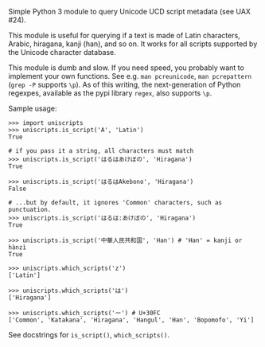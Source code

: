 Simple Python 3 module to query Unicode UCD script metadata (see UAX #24).

This module is useful for querying if a text is made of Latin characters,
Arabic, hiragana, kanji (han), and so on.  It works for all scripts supported
by the Unicode character database.

This module is dumb and slow.  If you need speed, you probably want to
implement your own functions.  See e.g. `man pcreunicode`, `man pcrepattern`
(`grep -P` supports `\p`).  As of this writing, the next-generation of Python
regexpes, available as the pypi library `regex`, also supports `\p`.

Sample usage:

    >>> import uniscripts
    >>> uniscripts.is_script('A', 'Latin')
    True

    # if you pass it a string, all characters must match
    >>> uniscripts.is_script('はるはあけぼの', 'Hiragana')
    True

    >>> uniscripts.is_script('はるはAkebono', 'Hiragana')
    False

    # ...but by default, it ignores 'Common' characters, such as punctuation.
    >>> uniscripts.is_script('はるは:あけぼの', 'Hiragana')
    True

    >>> uniscripts.is_script('中華人民共和国', 'Han') # 'Han' = kanji or hànzì
    True

    >>> uniscripts.which_scripts('z')
    ['Latin']

    >>> uniscripts.which_scripts('は')
    ['Hiragana']

    >>> uniscripts.which_scripts('ー') # U+30FC
    ['Common', 'Katakana', 'Hiragana', 'Hangul', 'Han', 'Bopomofo', 'Yi']

See docstrings for `is_script()`, `which_scripts()`.
